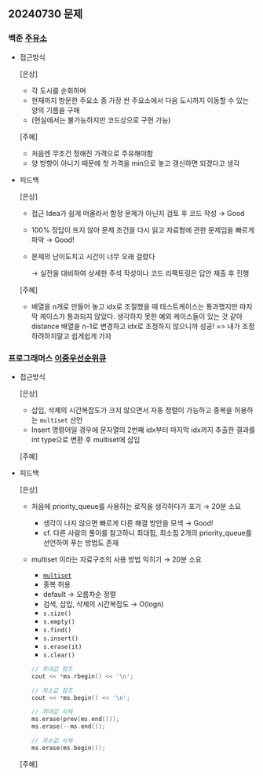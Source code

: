 ## 20240730 문제

### 백준 [주유소](https://www.acmicpc.net/problem/13305)

- 접근방식

  [은상]
  - 각 도시를 순회하며
  - 현재까지 방문한 주요소 중 가장 싼 주요소에서 다음 도시까지 이동할 수 있는 양의 기름을 구매
  - (현실에서는 불가능하지만 코드상으로 구현 가능)
  
  [주혜]
  - 처음엔 무조건 정해진 가격으로 주유해야함
  - 양 방향이 아니기 때문에 첫 가격을 min으로 놓고 갱신하면 되겠다고 생각
  

- 피드백

  [은상]
  - 접근 Idea가 쉽게 떠올라서 함정 문제가 아닌지 검토 후 코드 작성 → Good
  - 100% 정답이 뜨지 않아 문제 조건을 다시 읽고 자료형에 관한 문제임을 빠르게 파악 → Good!
  - 문제의 난이도치고 시간이 너무 오래 걸렸다
    
    → 실전을 대비하여 상세한 주석 작성이나 코드 리팩토링은 답안 제출 후 진행
  
  [주혜]
  - 배열을 n개로 만들어 놓고 idx로 조절했을 때 테스트케이스는 통과했지만 마지막 케이스가 통과되지 않았다. 생각하지 못한 예외 케이스들이 있는 것 같아 distance 배열을 n-1로 변경하고 idx로 조정하지 않으니까 성공! => 내가 조정하려하지말고 쉽게쉽게 가자
  

### 프로그래머스 [이중우선순위큐](https://school.programmers.co.kr/learn/courses/30/lessons/42628)

- 접근방식

  [은상]
  - 삽입, 삭제의 시간복잡도가 크지 않으면서 자동 정렬이 가능하고 중복을 허용하는 `multiset` 선언
  - Insert 명령어일 경우에 문자열의 2번째 idx부터 마지막 idx까지 추출한 결과를 int type으로 변환 후 multiset에 삽입
  
  [주혜]
  
  
- 피드백

  [은상]
  - 처음에 priority_queue를 사용하는 로직을 생각하다가 포기 → 20분 소요
    - 생각이 나지 않으면 빠르게 다른 해결 방안을 모색 → Good!
    - cf. 다른 사람의 풀이를 참고하니 최대힙, 최소힙 2개의 priority_queue를 선언하여 푸는 방법도 존재
  - multiset 이라는 자료구조의 사용 방법 익히기 → 20분 소요
    - [`multiset`](https://choiiis.github.io/cpp-stl/basics-of-set-multiset-class/)
    - 중복 허용
    - default → 오름차순 정렬
    - 검색, 삽입, 삭제의 시간복잡도 → O(logn)
    - `s.size()`
    - `s.empty()`
    - `s.find()`
    - `s.insert()`
    - `s.erase(it)`
    - `s.clear()`
    
    ```cpp
    // 최대값 참조
    cout << *ms.rbegin() << '\n';
    
    // 최소값 참조
    cout << *ms.begin() << '\n';
    
    // 최대값 삭제
    ms.erase(prev(ms.end()));
    ms.erase(--ms.end());
    
    // 최소값 삭제
    ms.erase(ms.begin());
    ```
  
  [주혜]
  
